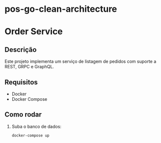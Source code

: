 # pos-go-clean-architecture
# Order Service

## Descrição
Este projeto implementa um serviço de listagem de pedidos com suporte a REST, GRPC e GraphQL.

## Requisitos
- Docker
- Docker Compose

## Como rodar
1. Suba o banco de dados:
   ```bash
   docker-compose up